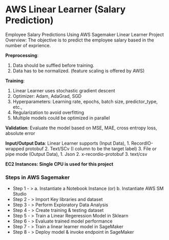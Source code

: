 # AWS Linear Learner (Salary Prediction)
Employee Salary Predictions Using AWS Sagemaker Linear Learner
Project Overview: The objective is to predict the employee salary based in the number of exprience.


**Preprocessing**:
1. Data should be suffled before training.
2. Data has to be normalized. (feature scaling is offered by AWS)

**Training**:
1. Linear Learner uses stochastic gradient descent
2. Optimizer: Adam, AdaGrad, SGD
3. Hyperparameters: Learning rate, epochs, batch size, predictor_type, etc.,
4. Regularization to avoid overfitting
5. Multiple models could be optimized in parallel 

**Validation**:
Evaluate the model based on MSE, MAE, cross entropy loss, absolute error

**Input/Output Data**:
Linear Learner supports 
      (Input Data),
      1. RecordIO-wrapped protobuf 
      2. Text/SCv (I column to be the target label)
      3. File or pipe mode
      (Output Data),
      1. Json
      2. x-recordio-protobuf
      3. text/csv
      
**EC2 Instances: Single CPU is used for this project**

### Steps in AWS Sagemaker
+ Step 1 - > 
     a. Instantiate a Notebook Instance
        (or)
     b. Instantiate AWS SM Studio
+ Step 2 - > Import Key libraries and dataset
+ Step 3 - > Perform Exploratory Data Analysis
+ Step 4 - > Create training & testing dataset
+ Step 5 - > Train a Linear Regeression Model in Sklearn
+ Step 6 - > Evaluate trained model performance
+ Step 7 - > Train a linear learner model in SageMaker
+ Step 8 - > Deploy model & invoke endpoint in SageMaker


